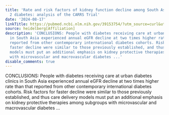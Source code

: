 ```yaml
---
title: 'Rate and risk factors of kidney function decline among South Asians with type
  2 diabetes: analysis of the CARRS Trial'
date: '2024-08-17'
linkTitle: https://pubmed.ncbi.nlm.nih.gov/39153754/?utm_source=curl&utm_medium=rss&utm_campaign=pubmed-2&utm_content=1FakS-2QOkCT8HsMOQP1bCRQ4YzyumYOmxmF0moLsQ3dFB1E9V&fc=20220326224207&ff=20240818182213&v=2.18.0.post9+e462414
source: heidelberg[Affiliation]
description: 'CONCLUSIONS: People with diabetes receiving care at urban diabetes clinics
  in South Asia experienced annual eGFR decline at two times higher rate than that
  reported from other contemporary international diabetes cohorts. Risk factors for
  faster decline were similar to those previously established, and thus care delivery
  models must put an additional emphasis on kidney protective therapies among subgroups
  with microvascular and macrovascular diabetes ...'
disable_comments: true
---
```

CONCLUSIONS: People with diabetes receiving care at urban diabetes clinics in South Asia experienced annual eGFR decline at two times higher rate than that reported from other contemporary international diabetes cohorts. Risk factors for faster decline were similar to those previously established, and thus care delivery models must put an additional emphasis on kidney protective therapies among subgroups with microvascular and macrovascular diabetes ...
